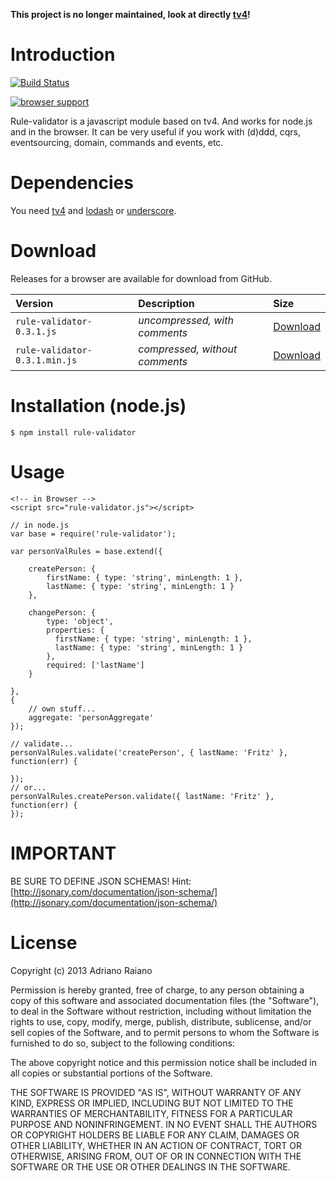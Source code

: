 **This project is no longer maintained, look at directly [tv4](https://github.com/geraintluff/tv4)!**

# Introduction

[![Build Status](https://secure.travis-ci.org/adrai/rule-validator.png)](http://travis-ci.org/adrai/rule-validator)

[![browser support](https://ci.testling.com/adrai/rule-validator.png)](https://ci.testling.com/adrai/rule-validator)

Rule-validator is a javascript module based on tv4. And works for node.js and in the browser.
It can be very useful if you work with (d)ddd, cqrs, eventsourcing, domain, commands and events, etc.

# Dependencies
You need [tv4](https://github.com/geraintluff/tv4) and [lodash](http://lodash.com/) or [underscore](http://documentcloud.github.com/underscore/).

# Download
Releases for a browser are available for download from GitHub.

| **Version** | **Description** | **Size** |
|:------------|:----------------|:---------|
| `rule-validator-0.3.1.js` | *uncompressed, with comments* | [Download](https://raw.github.com/adrai/rule-validator/master/rule-validator-0.3.1.js) |
| `rule-validator-0.3.1.min.js` | *compressed, without comments* | [Download](https://raw.github.com/adrai/rule-validator/master/rule-validator-0.3.1.min.js) |

# Installation (node.js)

    $ npm install rule-validator

# Usage

    <!-- in Browser -->
    <script src="rule-validator.js"></script>

    // in node.js
    var base = require('rule-validator');

	var personValRules = base.extend({

        createPerson: {
            firstName: { type: 'string', minLength: 1 },
            lastName: { type: 'string', minLength: 1 }
        },

        changePerson: {
            type: 'object',
            properties: {
              firstName: { type: 'string', minLength: 1 },
              lastName: { type: 'string', minLength: 1 }
            },
            required: ['lastName']
        }

    },
    {
        // own stuff...
        aggregate: 'personAggregate'
    });

    // validate...
    personValRules.validate('createPerson', { lastName: 'Fritz' }, function(err) {
        
    });
    // or...
    personValRules.createPerson.validate({ lastName: 'Fritz' }, function(err) {
    });

# IMPORTANT

BE SURE TO DEFINE JSON SCHEMAS!
Hint: [http://jsonary.com/documentation/json-schema/](http://jsonary.com/documentation/json-schema/)

# License

Copyright (c) 2013 Adriano Raiano

Permission is hereby granted, free of charge, to any person obtaining a copy
of this software and associated documentation files (the "Software"), to deal
in the Software without restriction, including without limitation the rights
to use, copy, modify, merge, publish, distribute, sublicense, and/or sell
copies of the Software, and to permit persons to whom the Software is
furnished to do so, subject to the following conditions:

The above copyright notice and this permission notice shall be included in
all copies or substantial portions of the Software.

THE SOFTWARE IS PROVIDED "AS IS", WITHOUT WARRANTY OF ANY KIND, EXPRESS OR
IMPLIED, INCLUDING BUT NOT LIMITED TO THE WARRANTIES OF MERCHANTABILITY,
FITNESS FOR A PARTICULAR PURPOSE AND NONINFRINGEMENT. IN NO EVENT SHALL THE
AUTHORS OR COPYRIGHT HOLDERS BE LIABLE FOR ANY CLAIM, DAMAGES OR OTHER
LIABILITY, WHETHER IN AN ACTION OF CONTRACT, TORT OR OTHERWISE, ARISING FROM,
OUT OF OR IN CONNECTION WITH THE SOFTWARE OR THE USE OR OTHER DEALINGS IN
THE SOFTWARE.
